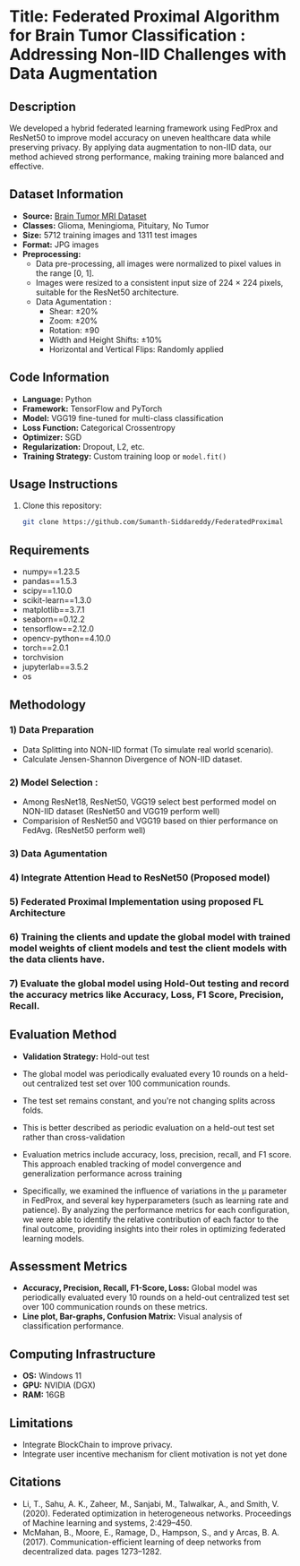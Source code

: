 
# Title: Federated Proximal Algorithm for Brain Tumor Classification : Addressing Non-IID Challenges with Data Augmentation

## Description
We developed a hybrid federated learning framework using FedProx and ResNet50 to improve model accuracy on uneven healthcare data while preserving privacy. By applying data augmentation to non-IID data, our method achieved strong performance, making training more balanced and effective.

## Dataset Information
- **Source:** [Brain Tumor MRI Dataset](https://www.kaggle.com/datasets/masoudnickparvar/brain-tumor-mri-dataset)
- **Classes:** Glioma, Meningioma, Pituitary, No Tumor
- **Size:** 5712 training images and 1311 test images
- **Format:** JPG images
- **Preprocessing:**
   - Data pre-processing, all images were normalized to pixel values in the range [0, 1].
   - Images were resized to a consistent input size of 224 × 224 pixels, suitable for the ResNet50 architecture.
   - Data Agumentation :
      - Shear: ±20%
      - Zoom: ±20%
      -  Rotation: ±90
      - Width and Height Shifts: ±10%
      - Horizontal and Vertical Flips: Randomly applied

## Code Information
- **Language:** Python
- **Framework:** TensorFlow and PyTorch
- **Model:** VGG19 fine-tuned for multi-class classification
- **Loss Function:** Categorical Crossentropy
- **Optimizer:** SGD
- **Regularization:** Dropout, L2, etc.
- **Training Strategy:** Custom training loop or `model.fit()`

## Usage Instructions

1. Clone this repository:
   ```bash
   git clone https://github.com/Sumanth-Siddareddy/FederatedProximal
   ```


## Requirements
- numpy==1.23.5
- pandas==1.5.3
- scipy==1.10.0
- scikit-learn==1.3.0
- matplotlib==3.7.1
- seaborn==0.12.2
- tensorflow==2.12.0
- opencv-python==4.10.0
- torch==2.0.1
- torchvision
- jupyterlab==3.5.2
- os

## Methodology
### 1) Data Preparation
   - Data Splitting into NON-IID format (To simulate real world scenario).
   - Calculate Jensen-Shannon Divergence of NON-IID dataset.
### 2) Model Selection :
   - Among ResNet18, ResNet50, VGG19 select best performed model on NON-IID dataset (ResNet50 and VGG19 perform well)
   - Comparision of ResNet50 and VGG19 based on thier performance on FedAvg. (ResNet50 perform well)
### 3) Data Agumentation
### 4) Integrate Attention Head to ResNet50 (Proposed model)
### 5) Federated Proximal Implementation using proposed FL Architecture
### 6) Training the clients and update the global model with trained model weights of client models and test the client models with the data clients have.
### 7) Evaluate the global model using Hold-Out testing and record the accuracy metrics like Accuracy, Loss, F1 Score, Precision, Recall.

## Evaluation Method
- **Validation Strategy:** Hold-out test
- The global model was periodically evaluated every 10 rounds on a held-out centralized test set over 100 communication rounds.
- The test set remains constant, and you're not changing splits across folds.
- This is better described as periodic evaluation on a held-out test set rather than cross-validation
- Evaluation metrics include accuracy, loss, precision, recall, and F1 score. This approach enabled tracking of model convergence and generalization performance across training

- Specifically, we examined the influence of variations in the μ parameter in FedProx, and several key hyperparameters (such as learning rate and patience). By analyzing the performance metrics for each configuration, we were able to identify the relative contribution of each factor to the final outcome, providing insights into their roles in optimizing federated learning models.


## Assessment Metrics
- **Accuracy, Precision, Recall, F1-Score, Loss:** Global model was periodically evaluated every 10 rounds on a held-out centralized test set over 100 communication rounds on these metrics.
- **Line plot, Bar-graphs, Confusion Matrix:** Visual analysis of classification performance.

## Computing Infrastructure
- **OS:** Windows 11
- **GPU:** NVIDIA (DGX)
- **RAM:** 16GB

## Limitations
- Integrate BlockChain to improve privacy.
- Integrate user incentive mechanism for client motivation is not yet done

## Citations
- Li, T., Sahu, A. K., Zaheer, M., Sanjabi, M., Talwalkar, A., and Smith, V. (2020). Federated optimization in heterogeneous networks. Proceedings of Machine learning and systems, 2:429–450.
- McMahan, B., Moore, E., Ramage, D., Hampson, S., and y Arcas, B. A. (2017). Communication-efficient learning of deep networks from decentralized data. pages 1273–1282.